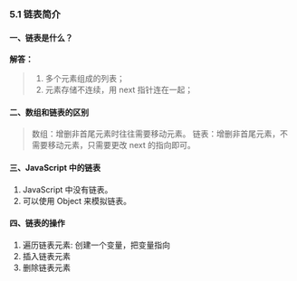 ### 5.1 链表简介

#### 一、链表是什么？

**解答：**

> 1. 多个元素组成的列表；
> 2. 元素存储不连续，用 next 指针连在一起；

#### 二、数组和链表的区别

> 数组：增删非首尾元素时往往需要移动元素。
> 链表：增删非首尾元素，不需要移动元素，只需要更改 next 的指向即可。

#### 三、JavaScript 中的链表

1. JavaScript 中没有链表。
2. 可以使用 Object 来模拟链表。

#### 四、链表的操作

1. 遍历链表元素: 创建一个变量，把变量指向
2. 插入链表元素
3. 删除链表元素
